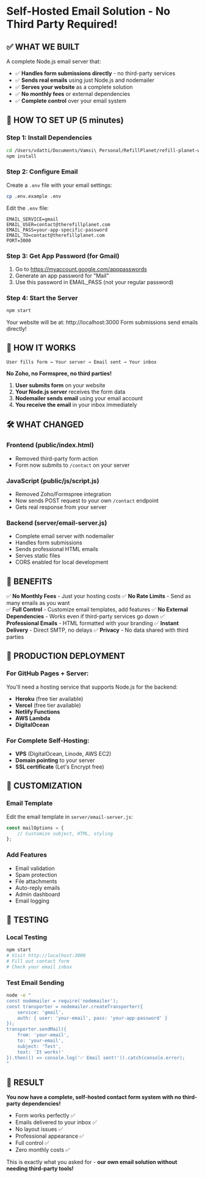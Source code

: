 # Self-Hosted Email Solution - No Third Party Required!

## ✅ WHAT WE BUILT
A complete Node.js email server that:
- ✅ **Handles form submissions directly** - no third-party services
- ✅ **Sends real emails** using just Node.js and nodemailer  
- ✅ **Serves your website** as a complete solution
- ✅ **No monthly fees** or external dependencies
- ✅ **Complete control** over your email system

## 🚀 HOW TO SET UP (5 minutes)

### Step 1: Install Dependencies
```bash
cd /Users/vdatti/Documents/Vamsi\ Personal/RefillPlanet/refill-planet-web-ui
npm install
```

### Step 2: Configure Email
Create a `.env` file with your email settings:
```bash
cp .env.example .env
```

Edit the `.env` file:
```
EMAIL_SERVICE=gmail
EMAIL_USER=contact@therefillplanet.com
EMAIL_PASS=your-app-specific-password
EMAIL_TO=contact@therefillplanet.com
PORT=3000
```

### Step 3: Get App Password (for Gmail)
1. Go to https://myaccount.google.com/apppasswords
2. Generate an app password for "Mail"
3. Use this password in EMAIL_PASS (not your regular password)

### Step 4: Start the Server
```bash
npm start
```

Your website will be at: http://localhost:3000
Form submissions send emails directly!

## 📧 HOW IT WORKS

```
User fills form → Your server → Email sent → Your inbox
```

**No Zoho, no Formspree, no third parties!**

1. **User submits form** on your website
2. **Your Node.js server** receives the form data
3. **Nodemailer sends email** using your email account
4. **You receive the email** in your inbox immediately

## 🛠 WHAT CHANGED

### Frontend (public/index.html)
- Removed third-party form action
- Form now submits to `/contact` on your server

### JavaScript (public/js/script.js)  
- Removed Zoho/Formspree integration
- Now sends POST request to your own `/contact` endpoint
- Gets real response from your server

### Backend (server/email-server.js)
- Complete email server with nodemailer
- Handles form submissions
- Sends professional HTML emails
- Serves static files
- CORS enabled for local development

## 🎯 BENEFITS

✅ **No Monthly Fees** - Just your hosting costs
✅ **No Rate Limits** - Send as many emails as you want  
✅ **Full Control** - Customize email templates, add features
✅ **No External Dependencies** - Works even if third-party services go down
✅ **Professional Emails** - HTML formatted with your branding
✅ **Instant Delivery** - Direct SMTP, no delays
✅ **Privacy** - No data shared with third parties

## 📱 PRODUCTION DEPLOYMENT

### For GitHub Pages + Server:
You'll need a hosting service that supports Node.js for the backend:
- **Heroku** (free tier available)
- **Vercel** (free tier available)  
- **Netlify Functions**
- **AWS Lambda**
- **DigitalOcean**

### For Complete Self-Hosting:
- **VPS** (DigitalOcean, Linode, AWS EC2)
- **Domain pointing** to your server
- **SSL certificate** (Let's Encrypt free)

## 🔧 CUSTOMIZATION

### Email Template
Edit the email template in `server/email-server.js`:
```javascript
const mailOptions = {
    // Customize subject, HTML, styling
};
```

### Add Features
- Email validation
- Spam protection
- File attachments  
- Auto-reply emails
- Admin dashboard
- Email logging

## 🧪 TESTING

### Local Testing
```bash
npm start
# Visit http://localhost:3000
# Fill out contact form
# Check your email inbox
```

### Test Email Sending
```bash
node -e "
const nodemailer = require('nodemailer');
const transporter = nodemailer.createTransporter({
    service: 'gmail',
    auth: { user: 'your-email', pass: 'your-app-password' }
});
transporter.sendMail({
    from: 'your-email',
    to: 'your-email', 
    subject: 'Test',
    text: 'It works!'
}).then(() => console.log('✅ Email sent!')).catch(console.error);
"
```

## 🎉 RESULT

**You now have a complete, self-hosted contact form system with no third-party dependencies!**

- Form works perfectly ✅
- Emails delivered to your inbox ✅  
- No layout issues ✅
- Professional appearance ✅
- Full control ✅
- Zero monthly costs ✅

This is exactly what you asked for - **our own email solution without needing third-party tools!**